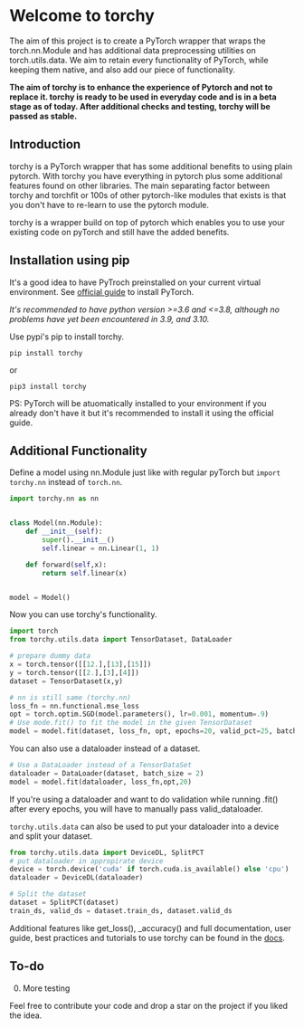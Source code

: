# Welcome to torchy
The aim of this project is to create a PyTorch wrapper that wraps the torch.nn.Module and has additional data preprocessing utilities on torch.utils.data.
We aim to retain every functionality of PyTorch, while keeping them native, and also add our piece of functionality.

<b>The aim of torchy is to enhance the experience of Pytorch and not to replace it. torchy is ready to be used in everyday code and is in a beta stage as of today. After additional checks and testing, torchy will be passed as stable.</b>
## Introduction
torchy is a PyTorch wrapper that has some additional benefits to using plain pytorch. With torchy you have everything in pytorch plus
some additional features found on other libraries. The main separating factor between torchy and torchfit or 100s of other pytorch-like
modules that exists is that you don't have to re-learn to use the pytorch module.

torchy is a wrapper build on top of pytorch which enables you to use your existing code on pyTorch and still have the added benefits.
## Installation using pip
It's a good idea to have PyTroch preinstalled on your current virtual environment. See [official guide](https://pytorch.org/get-started/locally/) to install PyTorch. 

<i>It's recommended to have python version >=3.6 and <=3.8, although no problems have yet been encountered in 3.9, and 3.10.</i>

Use pypi's pip to install torchy.
``` 
pip install torchy 
```
or
```
pip3 install torchy
```

PS: PyTorch will be atuomatically installed to your environment if you already don't have it but it's recommended to install it using the official guide.
## Additional Functionality
Define a model using nn.Module just like with regular pyTorch but `import torchy.nn` instead of `torch.nn`.
```py
import torchy.nn as nn


class Model(nn.Module):
    def __init__(self):
        super().__init__()
        self.linear = nn.Linear(1, 1)

    def forward(self,x):
        return self.linear(x)


model = Model()
```
Now you can use torchy's functionality.

```py
import torch
from torchy.utils.data import TensorDataset, DataLoader

# prepare dummy data
x = torch.tensor([[12.],[13],[15]])
y = torch.tensor([[2.],[3],[4]])
dataset = TensorDataset(x,y)

# nn is still same (torchy.nn)
loss_fn = nn.functional.mse_loss
opt = torch.optim.SGD(model.parameters(), lr=0.001, momentum=.9)
# Use mode.fit() to fit the model in the given TensorDataset
model = model.fit(dataset, loss_fn, opt, epochs=20, valid_pct=25, batch_size=2)
```
You can also use a dataloader instead of a dataset. 
```python
# Use a DataLoader instead of a TensorDataSet
dataloader = DataLoader(dataset, batch_size = 2)
model = model.fit(dataloader, loss_fn,opt,20)
```
If you're using a dataloader and want to do validation while running .fit()
after every epochs, you will have to manually pass valid_dataloader.


`torchy.utils.data` can also be used to put your dataloader into a device and split your dataset.
```py
from torchy.utils.data import DeviceDL, SplitPCT
# put dataloader in appropirate device
device = torch.device('cuda' if torch.cuda.is_available() else 'cpu')
dataloader = DeviceDL(dataloader)

# Split the dataset
dataset = SplitPCT(dataset)
train_ds, valid_ds = dataset.train_ds, dataset.valid_ds
```

Additional features like get_loss(), _accuracy() and full documentation, user guide, best practices and tutorials to use torchy can be found in the [docs](https://github.com/ashimdahal/torchy/blob/master/docs/README.md).

## To-do
0. More testing

Feel free to contribute your code and drop a star on the project if you liked the idea.